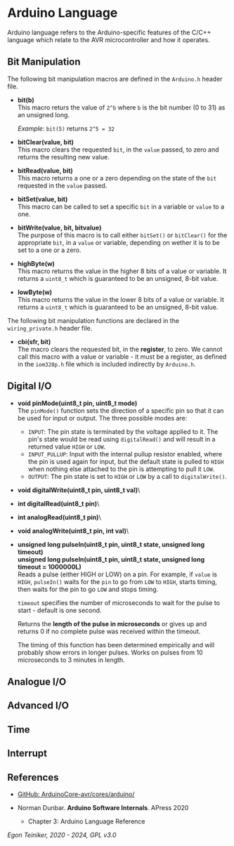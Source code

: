 # Arduino Language

Arduino language refers to the Arduino-specific features of the C/C++ language which relate 
to the AVR microcontroller and how it operates.

## Bit Manipulation

The following bit manipulation macros are defined in the `Arduino.h` header file.

* **bit(b)**\
    This macro returs the value of `2^b` where `b` is the bit number (0 to 31) as an unsigned long.
    
    _Example_: `bit(5)` returns `2^5 = 32`

* **bitClear(value, bit)**\
    This macro clears the requested `bit`, in the `value` passed, to zero and returns the resulting new value.

* **bitRead(value, bit)**\
    This macro returns a one or a zero depending on the state of the `bit` requested in the `value` passed.

* **bitSet(value, bit)**\
    This macro can be called to set a specific `bit` in a variable or `value` to a one.

* **bitWrite(value, bit, bitvalue)**\
    The purpose of this macro is to call either `bitSet()` or `bitClear()` for the appropriate `bit`, 
    in a `value` or variable, depending on wether it is to be set to a one or a zero.

* **highByte(w)**\
    This macro returns the value in the higher 8 bits of a value or variable.
    It returns a `uint8_t` which is guaranteed to be an unsigned, 8-bit value.

* **lowByte(w)**\
    This macro returns the value in the lower 8 bits of a value or variable.
    It returns a `uint8_t` which is guaranteed to be an unsigned, 8-bit value.


The following bit manipulation functions are declared in the `wiring_private.h` header file.

* **cbi(sfr, bit)**\
    The macro clears the requested bit, in the **register**, to zero.
    We cannot call this macro with a value or variable - it must be a register, as defined in the 
    `iom328p.h` file which is included indirectly by `Arduino.h`. 


## Digital I/O

* **void pinMode(uint8_t pin, uint8_t mode)**\
    The `pinMode()` function sets the direction of a specific pin so that it can be used for input or output. 
    The three possible modes are:
    * `INPUT`: The pin state is terminated by the voltage applied to it. The pin's state would be read using `digitalRead()` 
    and will result in a returned value `HIGH` or `LOW`. 
    * `INPUT_PULLUP`: Input with the internal pullup resistor enabled, where the pin is used again for input, but the default state is pulled to `HIGH` when nothing else attached to the pin is attempting to pull it `LOW`.  
    * `OUTPUT`: The pin state is set to `HIGH` or `LOW` by a call to `digitalWrite()`. 

* **void digitalWrite(uint8_t pin, uint8_t val)**\

* **int digitalRead(uint8_t pin)**\

* **int analogRead(uint8_t pin)**\

* **void analogWrite(uint8_t pin, int val)**\

* **unsigned long pulseIn(uint8_t pin, uint8_t state, unsigned long timeout)**\
  **unsigned long pulseIn(uint8_t pin, uint8_t state, unsigned long timeout = 1000000L)**\
    Reads a pulse (either HIGH or LOW) on a pin. 
    For example, if `value` is `HIGH`, `pulseIn()` waits for the `pin` to go from `LOW` to `HIGH`, starts timing, then waits for the pin to go `LOW` and stops timing. 
    
    `timeout` specifies the number of microseconds to wait for the pulse to start - default is one second. 

    Returns the **length of the pulse in microseconds** or gives up and returns 0 if no complete pulse was received within the timeout.

    The timing of this function has been determined empirically and will probably show errors in longer pulses. Works on pulses from 10 microseconds to 3 minutes in length.



## Analogue I/O


## Advanced I/O


## Time


## Interrupt



## References
* [GitHub: ArduinoCore-avr/cores/arduino/](https://github.com/arduino/ArduinoCore-avr/tree/master/cores/arduino)

* Norman Dunbar. **Arduino Software Internals**. APress 2020
    * Chapter 3: Arduino Language Reference

*Egon Teiniker, 2020 - 2024, GPL v3.0* 